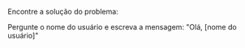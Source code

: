   Encontre a solução do problema:

  Pergunte o nome do usuário e escreva a mensagem:
  "Olá, [nome do usuário]"